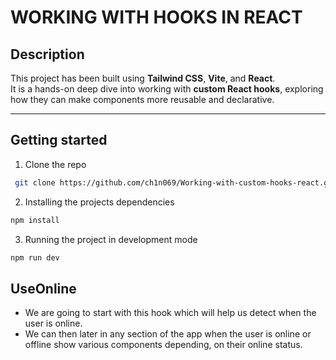 # WORKING WITH HOOKS IN REACT

## Description

This project has been built using **Tailwind CSS**, **Vite**, and **React**.  
It is a hands-on deep dive into working with **custom React hooks**, exploring how they can make components more reusable and declarative.

---

## Getting started

1. Clone the repo

```bash
 git clone https://github.com/ch1n069/Working-with-custom-hooks-react.git
```

2. Installing the projects dependencies

```bash
npm install
```

3. Running the project in development mode

```bash
npm run dev
```

## UseOnline

- We are going to start with this hook which will help us detect when the user is online.
- We can then later in any section of the app when the user is online or offline show various components depending, on their online status.
